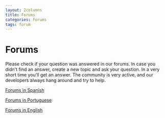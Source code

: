 ```yaml
---
layout: 2columns
title: Forums 
categories: Forums
tags: forum
---
```


# Forums

Please check if your question was answered in our forums. In case you
didn't find an answer, create a new topic and ask your question. In a
very short time you'll get an answer.
The community is very active, and our developers always hang around and
try to help.

[Forums in Spanish](/forums-es)

[Forums in Portuguese](/forums-pt)

[Forums in English](/forums-en)
